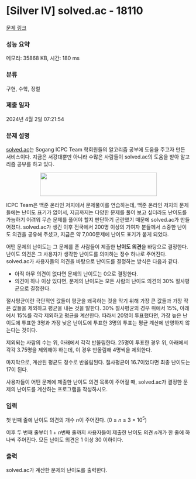 # [Silver IV] solved.ac - 18110 

[문제 링크](https://www.acmicpc.net/problem/18110) 

### 성능 요약

메모리: 35868 KB, 시간: 180 ms

### 분류

구현, 수학, 정렬

### 제출 일자

2024년 4월 2일 07:21:54

### 문제 설명

<p><a href="http://solved.ac">solved.ac</a>는 Sogang ICPC Team 학회원들의 알고리즘 공부에 도움을 주고자 만든 서비스이다. 지금은 서강대뿐만 아니라 수많은 사람들이 solved.ac의 도움을 받아 알고리즘 공부를 하고 있다.</p>

<p style="text-align: center;"><img alt="" src="https://upload.acmicpc.net/93ca0eb8-56a3-4b34-bb15-281f633a0856/-/preview/" style="width: 319px; height: 64px;"></p>

<p>ICPC Team은 백준 온라인 저지에서 문제풀이를 연습하는데, 백준 온라인 저지의 문제들에는 난이도 표기가 없어서, 지금까지는 다양한 문제를 풀어 보고 싶더라도 난이도를 가늠하기 어려워 무슨 문제를 풀어야 할지 판단하기 곤란했기 때문에 solved.ac가 만들어졌다. solved.ac가 생긴 이후 전국에서 200명 이상의 기여자 분들께서 소중한 난이도 의견을 공유해 주셨고, 지금은 약 7,000문제에 난이도 표기가 붙게 되었다.</p>

<p>어떤 문제의 난이도는 그 문제를 푼 사람들이 제출한 <strong>난이도 의견</strong>을 바탕으로 결정한다. 난이도 의견은 그 사용자가 생각한 난이도를 의미하는 정수 하나로 주어진다. solved.ac가 사용자들의 의견을 바탕으로 난이도를 결정하는 방식은 다음과 같다.</p>

<ul>
	<li>아직 아무 의견이 없다면 문제의 난이도는 0으로 결정한다.</li>
	<li>의견이 하나 이상 있다면, 문제의 난이도는 모든 사람의 난이도 의견의 30% 절사평균으로 결정한다.</li>
</ul>

<p>절사평균이란 극단적인 값들이 평균을 왜곡하는 것을 막기 위해 가장 큰 값들과 가장 작은 값들을 제외하고 평균을 내는 것을 말한다. 30% 절사평균의 경우 위에서 15%, 아래에서 15%를 각각 제외하고 평균을 계산한다. 따라서 20명이 투표했다면, 가장 높은 난이도에 투표한 3명과 가장 낮은 난이도에 투표한 3명의 투표는 평균 계산에 반영하지 않는다는 것이다.</p>

<p>제외되는 사람의 수는 위, 아래에서 각각 반올림한다. 25명이 투표한 경우 위, 아래에서 각각 3.75명을 제외해야 하는데, 이 경우 반올림해 4명씩을 제외한다.</p>

<p>마지막으로, 계산된 평균도 정수로 반올림된다. 절사평균이 16.7이었다면 최종 난이도는 17이 된다.</p>

<p>사용자들이 어떤 문제에 제출한 난이도 의견 목록이 주어질 때, solved.ac가 결정한 문제의 난이도를 계산하는 프로그램을 작성하시오.</p>

### 입력 

 <p>첫 번째 줄에 난이도 의견의 개수 <em>n</em>이 주어진다. (0 ≤ <em>n</em> ≤ 3 × 10<sup>5</sup>)</p>

<p>이후 두 번째 줄부터 1 + <em>n</em>번째 줄까지 사용자들이 제출한 난이도 의견 <em>n</em>개가 한 줄에 하나씩 주어진다. 모든 난이도 의견은 1 이상 30 이하이다.</p>

### 출력 

 <p>solved.ac가 계산한 문제의 난이도를 출력한다.</p>

